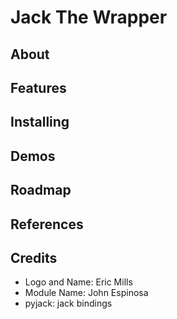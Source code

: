# Jack The Wrapper
## About
## Features
## Installing
## Demos
## Roadmap
## References
## Credits
 - Logo and Name: Eric Mills
 - Module Name: John Espinosa
 - pyjack: jack bindings
